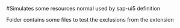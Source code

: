 #Simulates some resources normal used by sap-ui5 definition

 Folder contains some files to test the exclusions from the extension
